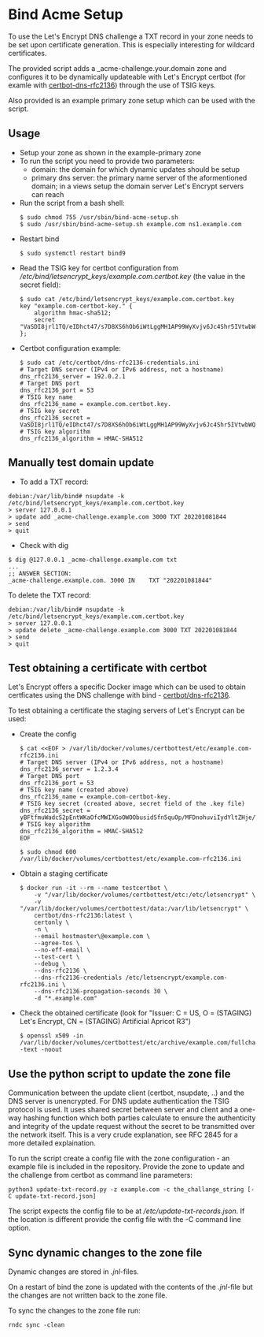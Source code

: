 # Bind Acme Setup

To use the Let's Encrypt DNS challenge a TXT record in your zone needs to be set upon certificate generation.
This is especially interesting for wildcard certificates.

The provided script adds a _acme-challenge.your.domain zone and configures it to be dynamically updateable with Let's Encrypt certbot (for examle with [certbot-dns-rfc2136](https://certbot-dns-rfc2136.readthedocs.io/en/stable/)) through the use of TSIG keys.

Also provided is an example primary zone setup which can be used with the script.

## Usage

* Setup your zone as shown in the example-primary zone
* To run the script you need to provide two parameters:
    * domain: the domain for which dynamic updates should be setup
    * primary dns server: the primary name server of the aformentioned domain; in a views setup the domain server Let's Encrypt servers can reach
* Run the script from a bash shell:
    ```
    $ sudo chmod 755 /usr/sbin/bind-acme-setup.sh
    $ sudo /usr/sbin/bind-acme-setup.sh example.com ns1.example.com
    ```
* Restart bind
    ```
    $ sudo systemctl restart bind9
    ```
* Read the TSIG key for certbot configuration from _/etc/bind/letsencrypt_keys/example.com.certbot.key_ (the value in the secret field):
    ```
    $ sudo cat /etc/bind/letsencrypt_keys/example.com.certbot.key
    key "example.com-certbot-key." {
        algorithm hmac-sha512;
        secret "VaSDI8jrl1TQ/eIDhct47/s7D8XS6hOb6iWtLggMH1AP99WyXvjv6Jc4Shr5IVtwbWQXJHY0CV+e4joLdGcylw==";
    };
    ```
* Certbot configuration example:
    ```
    $ sudo cat /etc/certbot/dns-rfc2136-credentials.ini
    # Target DNS server (IPv4 or IPv6 address, not a hostname)
    dns_rfc2136_server = 192.0.2.1
    # Target DNS port
    dns_rfc2136_port = 53
    # TSIG key name
    dns_rfc2136_name = example.com.certbot.key.
    # TSIG key secret
    dns_rfc2136_secret = VaSDI8jrl1TQ/eIDhct47/s7D8XS6hOb6iWtLggMH1AP99WyXvjv6Jc4Shr5IVtwbWQXJHY0CV+e4joLdGcylw==
    # TSIG key algorithm
    dns_rfc2136_algorithm = HMAC-SHA512
    ```

## Manually test domain update

* To add a TXT record:

```
debian:/var/lib/bind# nsupdate -k /etc/bind/letsencrypt_keys/example.com.certbot.key 
> server 127.0.0.1
> update add _acme-challenge.example.com 3000 TXT 202201081844
> send
> quit
```

* Check with dig

```
$ dig @127.0.0.1 _acme-challenge.example.com txt
...
;; ANSWER SECTION:
_acme-challenge.example.com. 3000 IN	TXT	"202201081844"
```

To delete the TXT record:

```
debian:/var/lib/bind# nsupdate -k /etc/bind/letsencrypt_keys/example.com.certbot.key 
> server 127.0.0.1
> update delete _acme-challenge.example.com 3000 TXT 202201081844
> send
> quit
```

## Test obtaining a certificate with certbot

Let's Encrypt offers a specific Docker image which can be used to obtain certficates using the DNS challenge with bind - [certbot/dns-rfc2136](https://hub.docker.com/r/certbot/dns-rfc2136/).

To test obtaining a certificate the staging servers of Let's Encrypt can be used:

* Create the config
    ```
    $ cat <<EOF > /var/lib/docker/volumes/certbottest/etc/example.com-rfc2136.ini
    # Target DNS server (IPv4 or IPv6 address, not a hostname)
    dns_rfc2136_server = 1.2.3.4
    # Target DNS port
    dns_rfc2136_port = 53
    # TSIG key name (created above)
    dns_rfc2136_name = example.com-certbot-key.
    # TSIG key secret (created above, secret field of the .key file)
    dns_rfc2136_secret = yBFtfmuWadcS2pEntWKaOfcMWIXGoOWOObusidSfn5quOp/MFDnohuviIydYltZHje/WJghYgc2imk4Y6STmw==
    # TSIG key algorithm
    dns_rfc2136_algorithm = HMAC-SHA512
    EOF

    $ sudo chmod 600 /var/lib/docker/volumes/certbottest/etc/example.com-rfc2136.ini
    ```
* Obtain a staging certificate
    ```
    $ docker run -it --rm --name testcertbot \
        -v "/var/lib/docker/volumes/certbottest/etc:/etc/letsencrypt" \
        -v "/var/lib/docker/volumes/certbottest/data:/var/lib/letsencrypt" \
        certbot/dns-rfc2136:latest \
        certonly \
        -n \
        --email hostmaster\@example.com \
        --agree-tos \
        --no-eff-email \
        --test-cert \
        --debug \
        --dns-rfc2136 \
        --dns-rfc2136-credentials /etc/letsencrypt/example.com-rfc2136.ini \
        --dns-rfc2136-propagation-seconds 30 \
        -d "*.example.com"
    ```
* Check the obtained certificate (look for "Issuer: C = US, O = (STAGING) Let's Encrypt, CN = (STAGING) Artificial Apricot R3")
    ```
    $ openssl x509 -in /var/lib/docker/volumes/certbottest/etc/archive/example.com/fullchain1.pem -text -noout
    ```

## Use the python script to update the zone file

Communication between the update client (certbot, nsupdate, ..) and the DNS server is unencrypted.
For DNS update authentication the TSIG protocol is used. It uses shared secret between server and client and a one-way hashing function which both parties calculate to ensure the authenticity and integrity of the update request without the secret to be transmitted over the network itself. This is a very crude explanation, see RFC 2845 for a more detailed explaination.

To run the script create a config file with the zone configuration - an example file is included in the repository.
Provide the zone to update and the challenge from certbot as command line parameters:

```
python3 update-txt-record.py -z example.com -c the_challange_string [-C update-txt-record.json]
```

The script expects the config file to be at _/etc/update-txt-records.json_.
If the location is different provide the config file with the -C command line option.

## Sync dynamic changes to the zone file

Dynamic changes are stored in _.jnl_-files.

On a restart of bind the zone is updated with the contents of the _.jnl_-file but the changes are not written back to the zone file.

To sync the changes to the zone file run:

```
rndc sync -clean
```
